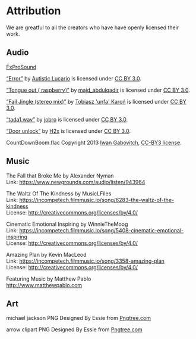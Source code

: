 Attribution
===========

We are greatful to all the creators who have have openly licensed their work.


Audio
-----

[FxProSound](https://freesound.org/people/Robinhood76/)

[“Error”](https://freesound.org/people/Autistic%20Lucario/sounds/142608/) by [Autistic Lucario](https://freesound.org/people/Autistic%20Lucario/) is licensed under [CC BY 3.0][CC-3.0].  

[“Tongue out ( raspberry)”](https://freesound.org/people/majd_abdulqadir/sounds/345382/) by [majd_abdulqadir](https://freesound.org/people/majd_abdulqadir/) is licensed under [CC BY 3.0][CC-3.0]. 

[“Fail Jingle (stereo mix)”](https://freesound.org/people/unfa/sounds/181351/) by [Tobiasz 'unfa' Karoń](https://freesound.org/people/unfa/) is licensed under [CC BY 3.0][CC-3.0].

[“tada1.wav”](https://freesound.org/people/jobro/sounds/60443/) by [jobro](https://freesound.org/people/jobro/) is licensed under [CC BY 3.0][CC-3.0].

[“Door unlock”](https://freesound.org/people/H2x/sounds/415546/) by [H2x](https://freesound.org/people/H2x/) is licensed under [CC BY 3.0][CC-3.0].

CountDownBoom.flac Copyright 2013 [Iwan Gabovitch](http://qubodup.net/), [CC-BY3 license][CC-3.0].

Music
-----

The Fall that Broke Me by Alexander Nyman  
Link: https://www.newgrounds.com/audio/listen/943964

The Waltz Of The Kindness by MusicLFiles  
Link: https://incompetech.filmmusic.io/song/6283-the-waltz-of-the-kindness  
License: http://creativecommons.org/licenses/by/4.0/


Cinematic Emotional Inspiring by WinnieTheMoog  
Link: https://incompetech.filmmusic.io/song/5408-cinematic-emotional-inspiring  
License: http://creativecommons.org/licenses/by/4.0/  


Amazing Plan by Kevin MacLeod  
Link: https://incompetech.filmmusic.io/song/3358-amazing-plan  
License: http://creativecommons.org/licenses/by/4.0/ 

Featuring Music by Matthew Pablo  
http://www.matthewpablo.com


Art
---

michael jackson PNG Designed By Essie from [Pngtree.com][pngtree]

arrow clipart PNG Designed By Essie from <a href="https://pngtree.com/">Pngtree.com</a>


[CC-3.0]: https://creativecommons.org/licenses/by/3.0/
[pngtree]: https://pngtree.com/

